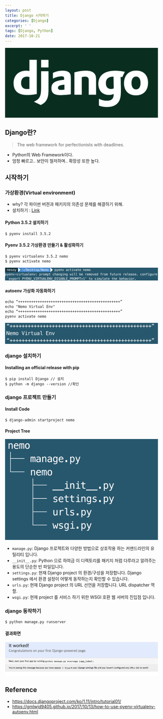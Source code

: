 ```yaml
---
layout: post
title: Django 시작하기
categories: [Django]
excerpt: ' '
tags: [Django, Python]
date: 2017-10-21
---
```


![No Image](/assets/posts/20171021/django.png)

## Django란?
> The web framework for perfectionists with deadlines.

- Python의 Web Framework이다.
- 엄청 빠르고.. 보안이 철저하며.. 확장성 또한 높다.

## 시작하기
### 가상환경(Virtual environment)
- why? 각 파이썬 버젼과 패키지의 의존성 문제를 해결하기 위해.
- 설치하기 : [Link](https://gmlwjd9405.github.io/2017/10/13/how-to-use-pyenv-virtualenv-autoenv.html)

#### Python 3.5.2 설치하기

```
$ pyenv install 3.5.2
```

#### Pyenv 3.5.2 가상환경 만들기 & 활성화하기

```
$ pyenv virtualenv 3.5.2 nemo
$ pyenv activate nemo
```

![No Image](/assets/posts/20171021/pyenv-activate.png)

#### autoenv 가상화 자동화하기

```
echo “+++++++++++++++++++++++++++++++++++++++++++++++”
echo "Nemo Virtual Env"
echo “+++++++++++++++++++++++++++++++++++++++++++++++”
pyenv activate nemo
```

![No Image](/assets/posts/20171021/autoenv-result.png)

### django 설치하기

#### Installing an official release with pip
```
$ pip install Django // 설치
$ python -m django --version //확인
```

### django 프로젝트 만들기

#### Install Code
```
$ django-admin startproject nemo
```

#### Project Tree
![No Image](/assets/posts/20171021/django-project.png)

- `manage.py`: Django 프로젝트와 다양한 방법으로 상호작용 하는 커맨드라인의 유틸리티 입니다.
- `__init__.py`: Python 으로 하여금 이 디렉토리를 패키지 처럼 다루라고 알려주는 용도의 단순한 빈 파일입니다.
- `settings.py`: 현재 Django project 의 환경/구성을 저장합니다. Django settings 에서 환경 설정이 어떻게 동작하는지 확인할 수 있습니다.
- `urls.py`: 현재 Django project 의 URL 선언을 저장합니다. URL dispatcher 역할.
- `wsgi.py`: 현재 project 를 서비스 하기 위한 WSGI 호환 웹 서버의 진입점 입니다.

### django 동작하기
```
$ python manage.py runserver
```

#### 결과화면
![No Image](/assets/posts/20171021/django-runserver.png)

## Reference
- <https://docs.djangoproject.com/ko/1.11/intro/tutorial01/>
- <https://gmlwjd9405.github.io/2017/10/13/how-to-use-pyenv-virtualenv-autoenv.html>
